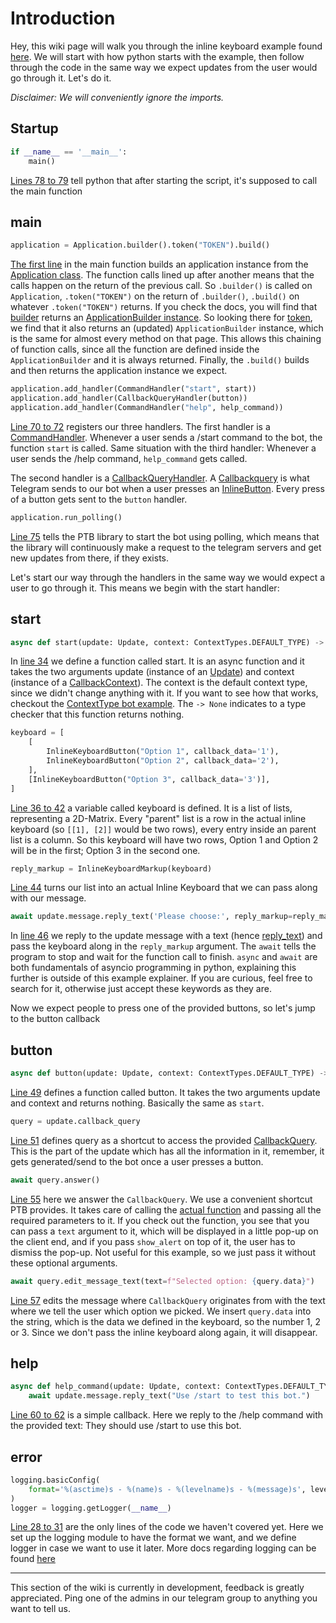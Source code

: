 # Introduction
Hey, this wiki page will walk you through the inline keyboard example found [here](../../blob/master/examples/inlinekeyboard.py). We will start with how python starts with the example, then follow through the code in the same way we expect updates from the user would go through it. Let's do it.

_Disclaimer: We will conveniently ignore the imports._
## Startup

```python
if __name__ == '__main__':
    main()
```
[Lines 78 to 79](../../blob/master/examples/inlinekeyboard.py#L78-L79) tell python that after starting the script, it's supposed to call the main function
## main

```python
application = Application.builder().token("TOKEN").build()
```
[The first line](../../blob/master/examples/inlinekeyboard.py#L68) in the main function builds an application instance from the [Application class](https://docs.python-telegram-bot.org/telegram.ext.application.html). The function calls lined up after another means that the calls happen on the return of the previous call. So `.builder()` is called on `Application`, `.token("TOKEN")` on the return of `.builder()`, `.build()` on whatever `.token("TOKEN")` returns. If you check the docs, you will find that [builder](https://docs.python-telegram-bot.org/telegram.ext.application.html#telegram.ext.Application.builder) returns an [ApplicationBuilder instance](https://docs.python-telegram-bot.org/en/stable/telegram.ext.applicationbuilder.html). So looking there for [token](https://docs.python-telegram-bot.org/telegram.ext.applicationbuilder.html#telegram.ext.ApplicationBuilder.token), we find that it also returns an (updated) `ApplicationBuilder` instance, which is the same for almost every method on that page. This allows this chaining of function calls, since all the function are defined inside the `ApplicationBuilder` and it is always returned. Finally, the `.build()` builds and then returns the application instance we expect.

```python
application.add_handler(CommandHandler("start", start))
application.add_handler(CallbackQueryHandler(button))
application.add_handler(CommandHandler("help", help_command))
```
[Line 70 to 72](../../blob/master/examples/inlinekeyboard.py#L70-L72) registers our three handlers. The first handler is a [CommandHandler](https://python-telegram-bot.readthedocs.io/telegram.ext.commandhandler.html). Whenever a user sends a /start command to the bot, the function `start` is called. Same situation with the third handler: Whenever a user sends the /help command, `help_command` gets called.

The second handler is a [CallbackQueryHandler](https://docs.python-telegram-bot.org/telegram.ext.callbackqueryhandler.html). A [Callbackquery](https://docs.python-telegram-bot.org/telegram.callbackquery.html) is what Telegram sends to our bot when a user presses an [InlineButton](https://docs.python-telegram-bot.org/telegram.inlinekeyboardbutton.html). Every press of a button gets sent to the `button` handler.

```python
application.run_polling()
```
[Line 75](../../blob/master/examples/inlinekeyboard.py#L75) tells the PTB library to start the bot using polling, which means that the library will continuously make a request to the telegram servers and get new updates from there, if they exists.


Let's start our way through the handlers in the same way we would expect a user to go through it. This means we begin with the start handler:
## start

```python
async def start(update: Update, context: ContextTypes.DEFAULT_TYPE) -> None:
```
In [line 34](../../blob/master/examples/inlinekeyboard.py#L34) we define a function called start. It is an async function and it takes the two arguments update (instance of an [Update](https://docs.python-telegram-bot.org/telegram.update.html)) and context (instance of a [CallbackContext](https://docs.python-telegram-bot.org/telegram.ext.callbackcontext.html)). The context is the default context type, since we didn't change anything with it. If you want to see how that works, checkout the [ContextType bot example](../../blob/master/examples/contexttypesbot.py). The `-> None` indicates to a type checker that this function returns nothing.

```python
keyboard = [
    [
        InlineKeyboardButton("Option 1", callback_data='1'),
        InlineKeyboardButton("Option 2", callback_data='2'),
    ],
    [InlineKeyboardButton("Option 3", callback_data='3')],
]

```
[Line 36 to 42](../../blob/master/examples/inlinekeyboard.py#L36-L42) a variable called keyboard is defined. It is a list of lists, representing a 2D-Matrix. Every "parent" list is a row in the actual inline keyboard (so `[[1], [2]]` would be two rows), every entry inside an parent list is a column. So this keyboard will have two rows, Option 1 and Option 2 will be in the first; Option 3 in the second one.

```python
reply_markup = InlineKeyboardMarkup(keyboard)
```
[Line 44](../../blob/master/examples/inlinekeyboard.py#L44) turns our list into an actual Inline Keyboard that we can pass along with our message.

```python
await update.message.reply_text('Please choose:', reply_markup=reply_markup)
```
In [line 46](../../blob/master/examples/inlinekeyboard.py#L46) we reply to the update message with a text (hence [reply_text](https://docs.python-telegram-bot.org/telegram.message.html#telegram.Message.reply_text)) and pass the keyboard along in the `reply_markup` argument. The `await` tells the program to stop and wait for the function call to finish. `async` and `await` are both fundamentals of asyncio programming in python, explaining this further is outside of this example explainer. If you are curious, feel free to search for it, otherwise just accept these keywords as they are.

Now we expect people to press one of the provided buttons, so let's jump to the button callback
## button

```python
async def button(update: Update, context: ContextTypes.DEFAULT_TYPE) -> None:
```
[Line 49](../../blob/master/examples/inlinekeyboard.py#L49) defines a function called button. It takes the two arguments update and context and returns nothing. Basically the same as `start`.

```python
query = update.callback_query
```
[Line 51](../../blob/master/examples/inlinekeyboard.py#L51) defines query as a shortcut to access the provided [CallbackQuery](https://docs.python-telegram-bot.org/telegram.callbackquery.html). This is the part of the update which has all the information in it, remember, it gets generated/send to the bot once a user presses a button.


```python
await query.answer()
```
[Line 55](../../blob/master/examples/inlinekeyboard.py#L55) here we answer the `CallbackQuery`. We use a convenient shortcut PTB provides. It takes care of calling the [actual function](https://docs.python-telegram-bot.org/telegram.bot.html#telegram.Bot.answer_callback_query) and passing all the required parameters to it. If you check out the function, you see that you can pass a `text` argument to it, which will be displayed in a little pop-up on the client end, and if you pass `show_alert` on top of it, the user has to dismiss the pop-up. Not useful for this example, so we just pass it without these optional arguments.

```python
await query.edit_message_text(text=f"Selected option: {query.data}")
```
[Line 57](../../blob/master/examples/inlinekeyboard.py#L57) edits the message where `CallbackQuery` originates from with the text where we tell the user which option we picked. We insert `query.data` into the string, which is the data we defined in the keyboard, so the number 1, 2 or 3. Since we don't pass the inline keyboard along again, it will disappear.
## help

```python
async def help_command(update: Update, context: ContextTypes.DEFAULT_TYPE) -> None:
    await update.message.reply_text("Use /start to test this bot.")
```
[Line 60 to 62](../../blob/master/examples/inlinekeyboard.py#L60-L62) is a simple callback. Here we reply to the /help command with the provided text: They should use /start to use this bot.
## error

```python
logging.basicConfig(
    format='%(asctime)s - %(name)s - %(levelname)s - %(message)s', level=logging.INFO
)
logger = logging.getLogger(__name__)
```
[Line 28 to 31](../../blob/master/examples/inlinekeyboard.py#L28-L31) are the only lines of the code we haven't covered yet. Here we set up the logging module to have the format we want, and we define logger in case we want to use it later. More docs regarding logging can be found [here](https://docs.python.org/3/library/logging.html)

***

This section of the wiki is currently in development, feedback is greatly appreciated. Ping one of the admins in our telegram group to anything you want to tell us.